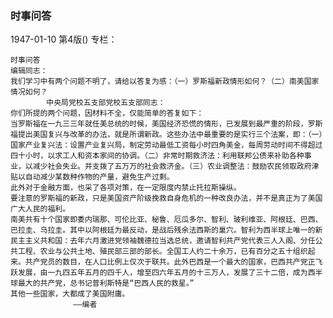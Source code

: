 ### 时事问答

1947-01-10
第4版()
专栏：

    时事问答
    编辑同志：
    我们学习中有两个问题不明了，请给以答复为感：（一）罗斯福新政情形如何？（二）南美国家情况如何？
            中央局党校五支部党校五支部同志：
    你们所提的两个问题，因材料不全，仅能简单的答复如下：
    当罗斯福在一九三三年就任美总统的时候，美国经济恐慌的情形，已发展到最严重的阶段，罗斯福提出美国复兴与改革的办法，就是所谓新政。这些办法中最重要的是实行三个法案，即：（一）国家产业复兴法：设置产业复兴局，制定劳动最低工资每小时四角美金，每周劳动时间不得超过四十小时，以求工人和资本家间的协调。（二）非常时期救济法：利用联邦公债来补助各种事业，以减少社会失业。并支拨了五万万的社会救济金。（三）农业调整法：鼓励农民领取政府津贴以自动减少某数种作物的产量，避免生产过剩。
    此外对于金融方面，也采了各项对策，在一定限度内禁止托拉斯操纵。
    要注意的罗斯福的新政，只是美国资产阶级挽救自身危机的一种改良办法，并不是真正为了美国广大人民的福利。
    南美共有十个国家即委内瑞那、可伦比亚、秘鲁、厄瓜多尔、智利、玻利维亚、阿根廷、巴西、巴拉圭、乌拉圭。其中以阿根廷为最反动，是战后残余法西斯的巢穴。智利为西半球上唯一的新民主主义共和国：去年六月激进党领袖魏德拉当选总统，邀请智利共产党代表三人入阁、分任公共工程、农业与公共土地、殖民部三部的部长。全国工人约二十余万，已有百分之五十组织起来。共产党员的数目，在人口比例上仅次于联共。此外巴西是一个最大的国家，巴西共产党正飞跃发展，由一九四五年五月的四千人，增至四六年五月的十三万人，发展了三十二倍，成为西半球最大的共产党，总书记普利斯特是“巴西人民的救星。”
    其他一些国家，大都成了美国附庸。
                  ——编者
